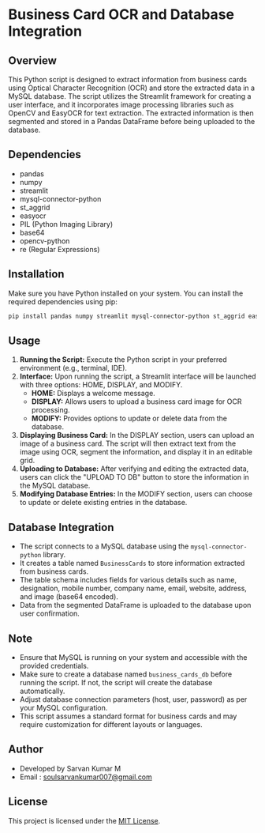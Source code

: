 # Business Card OCR and Database Integration

## Overview
This Python script is designed to extract information from business cards using Optical Character Recognition (OCR) and store the extracted data in a MySQL database. The script utilizes the Streamlit framework for creating a user interface, and it incorporates image processing libraries such as OpenCV and EasyOCR for text extraction. The extracted information is then segmented and stored in a Pandas DataFrame before being uploaded to the database.

## Dependencies
- pandas
- numpy
- streamlit
- mysql-connector-python
- st_aggrid
- easyocr
- PIL (Python Imaging Library)
- base64
- opencv-python
- re (Regular Expressions)

## Installation
Make sure you have Python installed on your system. You can install the required dependencies using pip:

```bash
pip install pandas numpy streamlit mysql-connector-python st_aggrid easyocr pillow opencv-python
```

## Usage
1. **Running the Script:** Execute the Python script in your preferred environment (e.g., terminal, IDE).
2. **Interface:** Upon running the script, a Streamlit interface will be launched with three options: HOME, DISPLAY, and MODIFY.
    - **HOME:** Displays a welcome message.
    - **DISPLAY:** Allows users to upload a business card image for OCR processing.
    - **MODIFY:** Provides options to update or delete data from the database.
3. **Displaying Business Card:** In the DISPLAY section, users can upload an image of a business card. The script will then extract text from the image using OCR, segment the information, and display it in an editable grid.
4. **Uploading to Database:** After verifying and editing the extracted data, users can click the "UPLOAD TO DB" button to store the information in the MySQL database.
5. **Modifying Database Entries:** In the MODIFY section, users can choose to update or delete existing entries in the database.

## Database Integration
- The script connects to a MySQL database using the `mysql-connector-python` library.
- It creates a table named `BusinessCards` to store information extracted from business cards.
- The table schema includes fields for various details such as name, designation, mobile number, company name, email, website, address, and image (base64 encoded).
- Data from the segmented DataFrame is uploaded to the database upon user confirmation.

## Note
- Ensure that MySQL is running on your system and accessible with the provided credentials.
- Make sure to create a database named `business_cards_db` before running the script. If not, the script will create the database automatically.
- Adjust database connection parameters (host, user, password) as per your MySQL configuration.
- This script assumes a standard format for business cards and may require customization for different layouts or languages.

## Author
- Developed by Sarvan Kumar M
- Email : soulsarvankumar007@gmail.com

## License
This project is licensed under the [MIT License](LICENSE).
